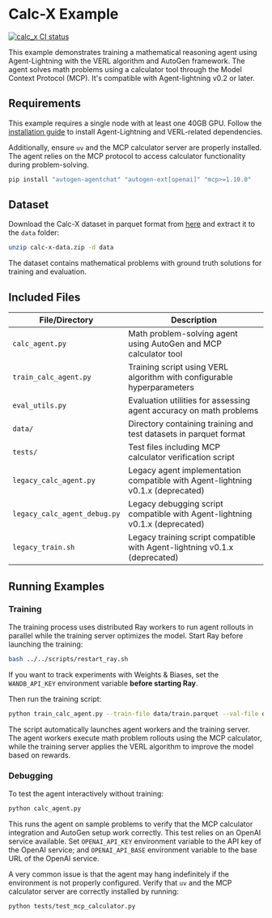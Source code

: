 # Calc-X Example

[![calc_x CI status](https://github.com/microsoft/agent-lightning/actions/workflows/examples-calc-x.yml/badge.svg)](https://github.com/microsoft/agent-lightning/actions/workflows/examples-calc-x.yml)

This example demonstrates training a mathematical reasoning agent using Agent-Lightning with the VERL algorithm and AutoGen framework. The agent solves math problems using a calculator tool through the Model Context Protocol (MCP). It's compatible with Agent-lightning v0.2 or later.

## Requirements

This example requires a single node with at least one 40GB GPU. Follow the [installation guide](../../docs/tutorials/installation.md) to install Agent-Lightning and VERL-related dependencies.

Additionally, ensure `uv` and the MCP calculator server are properly installed. The agent relies on the MCP protocol to access calculator functionality during problem-solving.

```bash
pip install "autogen-agentchat" "autogen-ext[openai]" "mcp>=1.10.0"
```

## Dataset

Download the Calc-X dataset in parquet format from [here](https://drive.google.com/file/d/1FQMyKLLd6hP9dw9rfZn1EZOWNvKaDsqw/view?usp=sharing) and extract it to the `data` folder:

```bash
unzip calc-x-data.zip -d data
```

The dataset contains mathematical problems with ground truth solutions for training and evaluation.

## Included Files

| File/Directory | Description |
|----------------|-------------|
| `calc_agent.py` | Math problem-solving agent using AutoGen and MCP calculator tool |
| `train_calc_agent.py` | Training script using VERL algorithm with configurable hyperparameters |
| `eval_utils.py` | Evaluation utilities for assessing agent accuracy on math problems |
| `data/` | Directory containing training and test datasets in parquet format |
| `tests/` | Test files including MCP calculator verification script |
| `legacy_calc_agent.py` | Legacy agent implementation compatible with Agent-lightning v0.1.x (deprecated) |
| `legacy_calc_agent_debug.py` | Legacy debugging script compatible with Agent-lightning v0.1.x (deprecated) |
| `legacy_train.sh` | Legacy training script compatible with Agent-lightning v0.1.x (deprecated) |

## Running Examples

### Training

The training process uses distributed Ray workers to run agent rollouts in parallel while the training server optimizes the model. Start Ray before launching the training:

```bash
bash ../../scripts/restart_ray.sh
```

If you want to track experiments with Weights & Biases, set the `WANDB_API_KEY` environment variable **before starting Ray**.

Then run the training script:

```bash
python train_calc_agent.py --train-file data/train.parquet --val-file data/test.parquet
```

The script automatically launches agent workers and the training server. The agent workers execute math problem rollouts using the MCP calculator, while the training server applies the VERL algorithm to improve the model based on rewards.

### Debugging

To test the agent interactively without training:

```bash
python calc_agent.py
```

This runs the agent on sample problems to verify that the MCP calculator integration and AutoGen setup work correctly. This test relies on an OpenAI service available. Set `OPENAI_API_KEY` environment variable to the API key of the OpenAI service; and `OPENAI_API_BASE` environment variable to the base URL of the OpenAI service.

A very common issue is that the agent may hang indefinitely if the environment is not properly configured. Verify that `uv` and the MCP calculator server are correctly installed by running:

```bash
python tests/test_mcp_calculator.py
```
